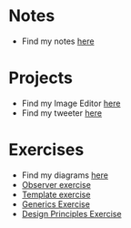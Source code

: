 # Notes

- Find my notes [here](./Notes.md)

# Projects

- Find my Image Editor [here](./image-editor)
- Find my tweeter [here](./tweeter/tweeter-web)

# Exercises

- Find my diagrams [here](./exercises/diagrams)
- [Observer exercise](./exercises/obererver-starter-code)
- [Template exercise](./exercises/template-starter-code)
- [Generics Exercise](./exercises/generics-starter-code)
- [Design Principles Exercise](./exercises/design-principles-starter-code)
